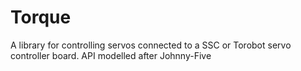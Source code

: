 Torque
======

A library for controlling servos connected to a SSC or Torobot servo controller board. API modelled after Johnny-Five
